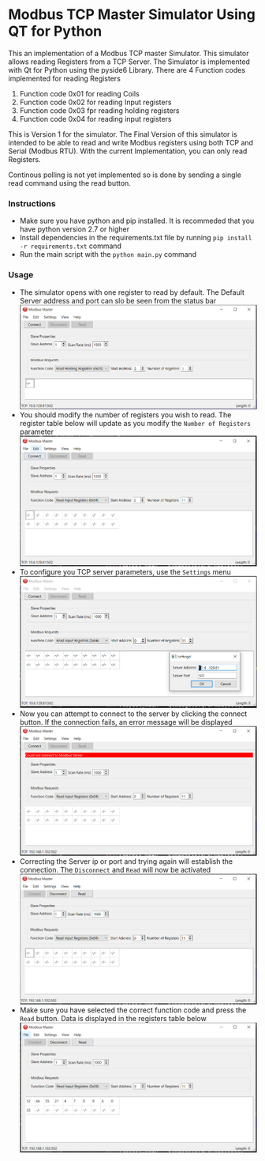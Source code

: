 # Modbus TCP Master Simulator Using QT for Python
This an implementation of a Modbus TCP master Simulator. This simulator allows reading Registers from a TCP Server. The Simulator is implemented with Qt for Python using the pyside6 Library. 
There are 4 Function codes implemented for reading Registers
1. Function code 0x01 for reading Coils
2. Function code 0x02 for reading Input registers
3. Function code 0x03 fpr reading holding registers
4. Function code 0x04 for reading input registers

This is Version 1 for the simulator. The Final Version of this simulator is intended to be able to read and write Modbus registers using both TCP and Serial (Modbus RTU).
With the current Implementation, you can only read Registers. 

Continous polling is not yet implemented so is done by sending a single read command using the read button.

### Instructions 
- Make sure you have python and pip installed. It is recommeded that you have python version 2.7 or higher
- Install dependencies in the requirements.txt file by running ```pip install -r requirements.txt``` command
- Run the main script with the ```python main.py``` command

### Usage
- The simulator opens with one register to read by default. The Default Server address and port can slo be seen from the status bar
![alt text](assets/1.png)
- You should modify the number of registers you wish to read. The register table below will update as you modify the ```Number of Registers``` parameter
![alt text](./assets/2.png)
- To configure you TCP server parameters, use the ```Settings``` menu
![alt text](./assets/3.png)
- Now you can attempt to connect to the server by clicking the connect button. If the connection fails, an error message will be displayed
![alt text](./assets/4.png)
- Correcting the Server ip or port and trying again will establish the connection. The ```Disconnect``` and ```Read``` will now be activated
![alt text](./assets/5.png)
- Make sure you have selected the correct function code and press the ```Read``` button. Data is displayed in the registers table below
![alt text](./assets/6.png)
